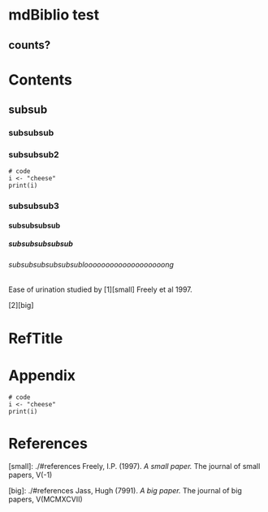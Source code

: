 # mdBiblio test

## counts?

# Contents

## subsub

### subsubsub

### subsubsub2

```{r}
# code
i <- "cheese"
print(i)
```

### subsubsub3

#### subsubsubsub

##### subsubsubsubsub

###### subsubsubsubsubsublooooooooooooooooooong

Ease of urination studied by [1][small] Freely et al 1997.

[2][big]

# RefTitle

# Appendix

```{r}
# code
i <- "cheese"
print(i)
```

# References
[small]: ./#references Freely, I.P. (1997). *A small paper.* The journal of small papers, V(-1)

[big]: ./#references Jass, Hugh (7991). *A big paper.* The journal of big papers, V(MCMXCVII)


